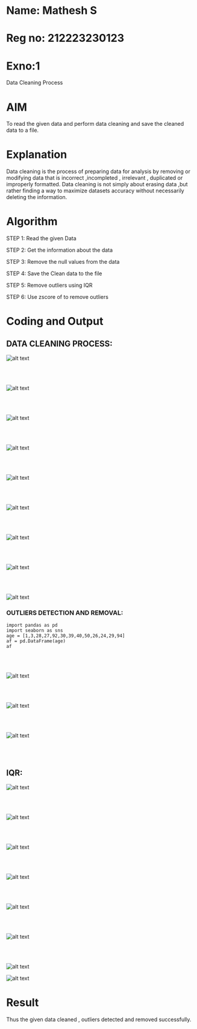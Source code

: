 # Name: Mathesh S
# Reg no: 212223230123

# Exno:1
Data Cleaning Process

# AIM
To read the given data and perform data cleaning and save the cleaned data to a file.

# Explanation
Data cleaning is the process of preparing data for analysis by removing or modifying data that is incorrect ,incompleted , irrelevant , duplicated or improperly formatted. Data cleaning is not simply about erasing data ,but rather finding a way to maximize datasets accuracy without necessarily deleting the information.

# Algorithm
STEP 1: Read the given Data

STEP 2: Get the information about the data

STEP 3: Remove the null values from the data

STEP 4: Save the Clean data to the file

STEP 5: Remove outliers using IQR

STEP 6: Use zscore of to remove outliers

# Coding and Output

## DATA CLEANING PROCESS:

![alt text](image-11.png)

<br>
<br>

![alt text](image-12.png)

<br>
<br>

![alt text](image-13.png)

<br>
<br>

![alt text](image-14.png)

<br>
<br>

![alt text](image-15.png)

<br>
<br>

![alt text](image-16.png)

<br>
<br>

![alt text](image-17.png)

<br>
<br>

![alt text](image-18.png)

<br>
<br>

![alt text](image-19.png)


### OUTLIERS  DETECTION AND REMOVAL:

```
import pandas as pd
import seaborn as sns
age = [1,3,28,27,92,30,39,40,50,26,24,29,94]
af = pd.DataFrame(age)
af

```

<br>
<br>

![alt text](image.png)

<br>
<br>

![alt text](image-1.png)

<br>
<br>

![alt text](image-2.png)

<br>
<br>

## IQR:

![alt text](image-3.png)

<br>
<br>

![alt text](image-4.png)

<br>
<br>

![alt text](image-5.png)

<br>
<br>

![alt text](image-6.png)

<br>
<br>

![alt text](image-7.png)

<br>
<br>

![alt text](image-8.png)

<br>
<br>

![alt text](image-9.png)



![alt text](image-10.png)





# Result
Thus the given data cleaned , outliers detected and removed successfully.

